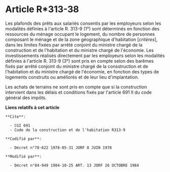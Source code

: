 # Article R*313-38

Les plafonds des prêts aux salariés consentis par les employeurs selon les modalités définies à l'article R. 313-9 (1°) sont
déterminés en fonction des ressources du ménage occupant le logement, du nombre de personnes composant le ménage et de la
zone géographique d'habitation [*critères*], dans les limites fixées par arrêté conjoint du ministre chargé de la
construction et de l'habitation et du ministre chargé de l'économie. Les investissements réalisés directement par les
employeurs selon les modalités définies à l'article R. 313-9 (3°) sont pris en compte selon des barêmes fixés par arrêté
conjoint du ministre chargé de la consstruction et de l'habitation et du ministre chargé de l'économie, en fonction des types
de logements construits ou améliorés et de leur lieu d'implantation.

Les achats de terrains ne sont pris en compte que si la construction intervient dans les délais et conditions fixés par
l'article 691 II du code général des impôts.

**Liens relatifs à cet article**

	**Cite**:

	  - CGI 691
	  - Code de la construction et de l'habitation R313-9

	**Codifié par**:

	  - Décret n°78-622 1978-05-31 JORF 8 JUIN 1978

	**Modifié par**:

	  - Décret n°84-949 1984-10-25 ART. 13 JORF 26 OCTOBRE 1984
